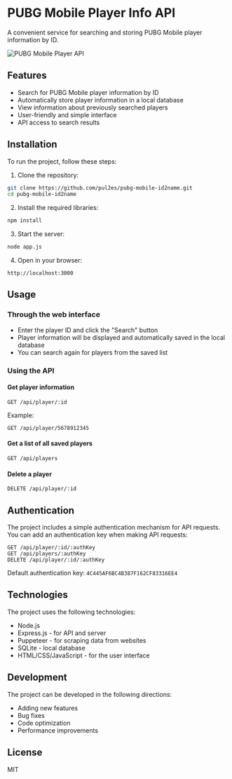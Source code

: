 # PUBG Mobile Player Info API

A convenient service for searching and storing PUBG Mobile player information by ID.

![PUBG Mobile Player API](https://i.imgur.com/GTCRHEC.png)

## Features

- Search for PUBG Mobile player information by ID
- Automatically store player information in a local database
- View information about previously searched players
- User-friendly and simple interface
- API access to search results

## Installation

To run the project, follow these steps:

1. Clone the repository:
```bash
git clone https://github.com/pul2es/pubg-mobile-id2name.git
cd pubg-mobile-id2name
```

2. Install the required libraries:
```bash
npm install
```

3. Start the server:
```bash
node app.js
```

4. Open in your browser:
```
http://localhost:3000
```

## Usage

### Through the web interface
- Enter the player ID and click the "Search" button
- Player information will be displayed and automatically saved in the local database
- You can search again for players from the saved list

### Using the API

#### Get player information
```
GET /api/player/:id
```

Example:
```
GET /api/player/5678912345
```

#### Get a list of all saved players
```
GET /api/players
```

#### Delete a player
```
DELETE /api/player/:id
```

## Authentication

The project includes a simple authentication mechanism for API requests. You can add an authentication key when making API requests:

```
GET /api/player/:id/:authKey
GET /api/players/:authKey
DELETE /api/player/:id/:authKey
```

Default authentication key: `4C445AF6BC4B387F162CF83316EE4`

## Technologies

The project uses the following technologies:

- Node.js
- Express.js - for API and server
- Puppeteer - for scraping data from websites
- SQLite - local database
- HTML/CSS/JavaScript - for the user interface

## Development

The project can be developed in the following directions:

- Adding new features
- Bug fixes
- Code optimization
- Performance improvements

## License

MIT
